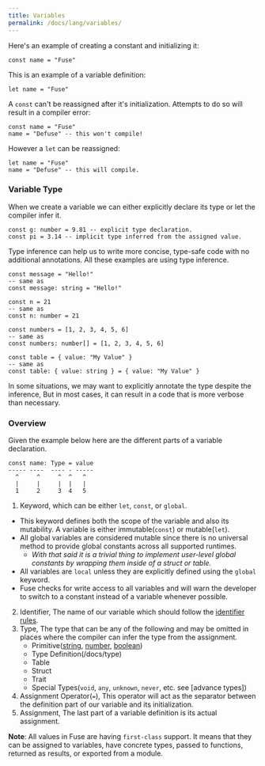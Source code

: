 ```yaml
---
title: Variables
permalink: /docs/lang/variables/
---
```


Here's an example of creating a constant and initializing it:

```fuse
const name = "Fuse"
```

This is an example of a variable definition:

```fuse
let name = "Fuse"
```

A `const` can't be reassigned after it's initialization. Attempts to do so will result in a compiler error:

```fuse
const name = "Fuse"
name = "Defuse" -- this won't compile!
```

However a `let` can be reassigned:

```fuse
let name = "Fuse"
name = "Defuse" -- this will compile.
```

### Variable Type

When we create a variable we can either explicitly declare its type or let the compiler infer it.

```fuse
const g: number = 9.81 -- explicit type declaration.
const pi = 3.14 -- implicit type inferred from the assigned value.
```

Type inference can help us to write more concise, type-safe code with no additional annotations. All these examples are using type inference.

```fuse
const message = "Hello!"
-- same as
const message: string = "Hello!"

const n = 21
-- same as
const n: number = 21

const numbers = [1, 2, 3, 4, 5, 6]
-- same as
const numbers: number[] = [1, 2, 3, 4, 5, 6]

const table = { value: "My Value" }
-- same as
const table: { value: string } = { value: "My Value" }
```

In some situations, we may want to explicitly annotate the type despite the inference, But in most cases, it can result in a code that is more verbose than necessary.

### Overview

Given the example below here are the different parts of a variable declaration.

```fuse
const name: Type = value
----- ----  ---- - -----
  ^     ^     ^  ^   ^
  |     |     |  |   |
  1     2     3  4   5  
```

1. Keyword, which can be either `let`, `const`, or `global`.
  - This keyword defines both the scope of the variable and also its mutability. A variable is either immutable(`const`) or mutable(`let`).
  - All global variables are considered mutable since there is no universal method to provide global constants across all supported runtimes.
    - _With that said it is a trivial thing to implement user-level global constants by wrapping them inside of a struct or table._
  - All variables are `local` unless they are explicitly defined using the `global` keyword.
  - Fuse checks for write access to all variables and will warn the developer to switch to a constant instead of a variable whenever possible.

2. Identifier, The name of our variable which should follow the [identifier rules](/docs/identifiers).
3. Type, The type that can be any of the following and may be omitted in places where the compiler can infer the type from the assignment.
    - Primitive([string](/docs/string), [number](/docs/number), [boolean](/docs/boolean))
    - Type Definition(/docs/type)
    - Table
    - Struct
    - Trait
    - Special Types(`void`, `any`, `unknown`, `never`, etc. see [advance types])
4. Assignment Operator(`=`), This operator will act as the separator between the definition part of our variable and its initialization.
5. Assignment, The last part of a variable definition is its actual assignment.

__Note__: All values in Fuse are having `first-class` support. It means that they can be assigned to variables, have concrete types, passed to functions, returned as results, or exported from a module.

